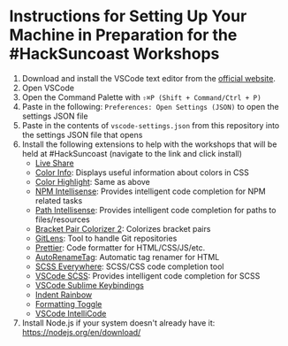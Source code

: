 # Instructions for Setting Up Your Machine in Preparation for the #HackSuncoast Workshops

1. Download and install the VSCode text editor from the [official website](https://code.visualstudio.com/).
2. Open VSCode
3. Open the Command Palette with `⇧⌘P (Shift + Command/Ctrl + P)`
4. Paste in the following: `Preferences: Open Settings (JSON)` to open the settings JSON file
5. Paste in the contents of `vscode-settings.json` from this repository into the settings JSON file that opens
6. Install the following extensions to help with the workshops that will be held at #HackSuncoast (navigate to the link and click install)
   - [Live Share](https://marketplace.visualstudio.com/items?itemName=MS-vsliveshare.vsliveshare)
   - [Color Info](https://marketplace.visualstudio.com/items?itemName=bierner.color-info): Displays useful information about colors in CSS
   - [Color Highlight](https://marketplace.visualstudio.com/items?itemName=naumovs.color-highlight): Same as above
   - [NPM Intellisense](https://marketplace.visualstudio.com/items?itemName=christian-kohler.npm-intellisense): Provides intelligent code completion for NPM related tasks
   - [Path Intellisense](https://marketplace.visualstudio.com/items?itemName=christian-kohler.path-intellisense): Provides intelligent code completion for paths to files/resources
   - [Bracket Pair Colorizer 2](https://marketplace.visualstudio.com/items?itemName=CoenraadS.bracket-pair-colorizer-2): Colorizes bracket pairs
   - [GitLens](https://marketplace.visualstudio.com/items?itemName=eamodio.gitlens): Tool to handle Git repositories
   - [Prettier](https://marketplace.visualstudio.com/items?itemName=esbenp.prettier-vscode): Code formatter for HTML/CSS/JS/etc.
   - [AutoRenameTag](https://marketplace.visualstudio.com/items?itemName=formulahendry.auto-rename-tag): Automatic tag renamer for HTML
   - [SCSS Everywhere](https://marketplace.visualstudio.com/items?itemName=gencer.html-slim-scss-css-class-completion): SCSS/CSS code completion tool
   - [VSCode SCSS](https://marketplace.visualstudio.com/items?itemName=mrmlnc.vscode-scss): Provides intelligent code completion for SCSS
   - [VSCode Sublime Keybindings](https://github.com/microsoft/vscode-sublime-keybindings)
   - [Indent Rainbow](https://marketplace.visualstudio.com/items?itemName=oderwat.indent-rainbow)
   - [Formatting Toggle](https://marketplace.visualstudio.com/items?itemName=tombonnike.vscode-status-bar-format-toggle)
   - [VSCode IntelliCode](https://marketplace.visualstudio.com/items?itemName=VisualStudioExptTeam.vscodeintellicode)
7. Install Node.js if your system doesn't already have it: <https://nodejs.org/en/download/>